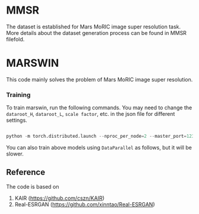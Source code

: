 # MMSR
The dataset is established for Mars MoRIC image super resolution task. More details about the dataset generation process can be found in MMSR filefold. 

# MARSWIN
This code mainly solves the problem of Mars MoRIC image super resolution.

### Training
To train marswin, run the following commands. You may need to change the `dataroot_H`, `dataroot_L`, `scale factor`, etc. in the json file for different settings. 



```python

python -m torch.distributed.launch --nproc_per_node=2 --master_port=1234 main_train_psnr.py --opt options/marswin/train_marswin_sr_realworld_x2_psnr.json  --dist True

```

You can also train above models using `DataParallel` as follows, but it will be slower.




## Reference
The code is based on 
1. KAIR (https://github.com/cszn/KAIR)
2. Real-ESRGAN (https://github.com/xinntao/Real-ESRGAN)
